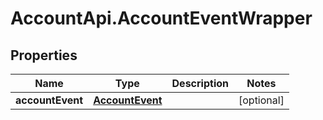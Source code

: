 # AccountApi.AccountEventWrapper

## Properties

Name | Type | Description | Notes
------------ | ------------- | ------------- | -------------
**accountEvent** | [**AccountEvent**](AccountEvent.md) |  | [optional] 


